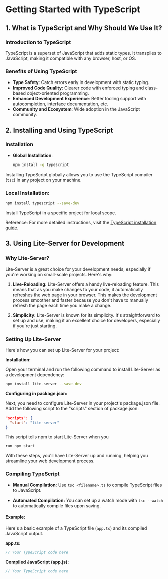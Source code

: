 # Getting Started with TypeScript

## 1. What is TypeScript and Why Should We Use It?

### Introduction to TypeScript
TypeScript is a superset of JavaScript that adds static types. It transpiles to JavaScript, making it compatible with any browser, host, or OS.

### Benefits of Using TypeScript
- **Type Safety**: Catch errors early in development with static typing.
- **Improved Code Quality**: Clearer code with enforced typing and class-based object-oriented programming.
- **Enhanced Development Experience**: Better tooling support with autocompletion, interface documentation, etc.
- **Community and Ecosystem**: Wide adoption in the JavaScript community.

## 2. Installing and Using TypeScript

### Installation
- **Global Installation**:
  ```bash
  npm install -g typescript 
  ```

Installing TypeScript globally allows you to use the TypeScript compiler (`tsc`) in any project on your machine.

### Local Installation:

```bash
npm install typescript --save-dev
```
Install TypeScript in a specific project for local scope.

Reference: For more detailed instructions, visit the [TypeScript installation guide](https://www.typescriptlang.org/download).

## 3. Using Lite-Server for Development

### Why Lite-Server?

Lite-Server is a great choice for your development needs, especially if you're working on small-scale projects. Here's why:

1. **Live-Reloading:** Lite-Server offers a handy live-reloading feature. This means that as you make changes to your code, it automatically refreshes the web page in your browser. This makes the development process smoother and faster because you don't have to manually refresh the page each time you make a change.

2. **Simplicity:** Lite-Server is known for its simplicity. It's straightforward to set up and use, making it an excellent choice for developers, especially if you're just starting.

### Setting Up Lite-Server

Here's how you can set up Lite-Server for your project:

**Installation:**

Open your terminal and run the following command to install Lite-Server as a development dependency:

```bash
npm install lite-server --save-dev
```
**Configuring in package.json:**

Next, you need to configure Lite-Server in your project's package.json file. Add the following script to the "scripts" section of package.json:

```json
"scripts": {
  "start": "lite-server"
}
```
This script tells npm to start Lite-Server when you 
```bash
run npm start
```
With these steps, you'll have Lite-Server up and running, helping you streamline your web development process.

### Compiling TypeScript

- **Manual Compilation:** Use `tsc <filename>.ts` to compile TypeScript files to JavaScript.

- **Automated Compilation:** You can set up a watch mode with `tsc --watch` to automatically compile files upon saving.

#### Example:

Here's a basic example of a TypeScript file (`app.ts`) and its compiled JavaScript output.

**app.ts:**

```typescript
// Your TypeScript code here
```

**Compiled JavaScript (app.js):**
```javascript
// Your TypeScript code here
```

